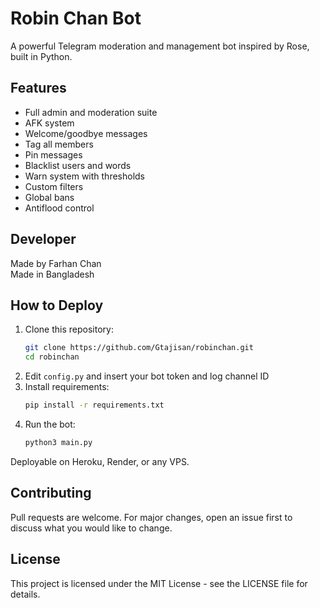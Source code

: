 # Robin Chan Bot
A powerful Telegram moderation and management bot inspired by Rose, built in Python.

## Features
- Full admin and moderation suite
- AFK system
- Welcome/goodbye messages
- Tag all members
- Pin messages
- Blacklist users and words
- Warn system with thresholds
- Custom filters
- Global bans
- Antiflood control

## Developer
Made by Farhan Chan  
Made in Bangladesh

## How to Deploy
1. Clone this repository:
   ```bash
   git clone https://github.com/Gtajisan/robinchan.git
   cd robinchan
   ```
2. Edit `config.py` and insert your bot token and log channel ID
3. Install requirements:
   ```bash
   pip install -r requirements.txt
   ```
4. Run the bot:
   ```bash
   python3 main.py
   ```

Deployable on Heroku, Render, or any VPS.

## Contributing
Pull requests are welcome. For major changes, open an issue first to discuss what you would like to change.

## License
This project is licensed under the MIT License - see the LICENSE file for details.
